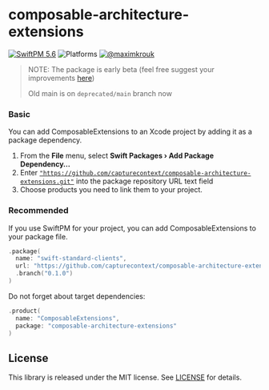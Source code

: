 # composable-architecture-extensions

[![SwiftPM 5.6](https://img.shields.io/badge/swiftpm-5.6-ED523F.svg?style=flat)](https://swift.org/download/) ![Platforms](https://img.shields.io/badge/Platforms-iOS_13_|_macOS_10.15_|_Catalyst_|_tvOS_14_|_watchOS_7-ED523F.svg?style=flat) [![@maximkrouk](https://img.shields.io/badge/contact-@capturecontext-1DA1F2.svg?style=flat&logo=twitter)](https://twitter.com/capture_context) 

> NOTE: The package is early beta (feel free suggest your improvements [here](https://github.com/capturecontext/composable-architecture-extensions/discussions/1))
>
> Old main is on `deprecated/main` branch now

### Basic

You can add ComposableExtensions to an Xcode project by adding it as a package dependency.

1. From the **File** menu, select **Swift Packages › Add Package Dependency…**
2. Enter [`"https://github.com/capturecontext/composable-architecture-extensions.git"`](https://github.com/capturecontext/composable-architecture-extensions.git) into the package repository URL text field
3. Choose products you need to link them to your project.

### Recommended

If you use SwiftPM for your project, you can add ComposableExtensions to your package file.

```swift
.package(
  name: "swift-standard-clients",
  url: "https://github.com/capturecontext/composable-architecture-extensions.git", 
  .branch("0.1.0")
)
```

Do not forget about target dependencies:

```swift
.product(
  name: "ComposableExtensions", 
  package: "composable-architecture-extensions"
)
```



## License

This library is released under the MIT license. See [LICENSE](LICENSE) for details.
